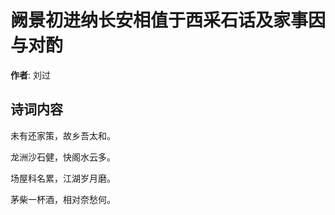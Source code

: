 # 阙景初进纳长安相值于西采石话及家事因与对酌

**作者**: 刘过

## 诗词内容

未有还家策，故乡吾太和。

龙洲沙石健，快阁水云多。

场屋科名累，江湖岁月磨。

茅柴一杯酒，相对奈愁何。


